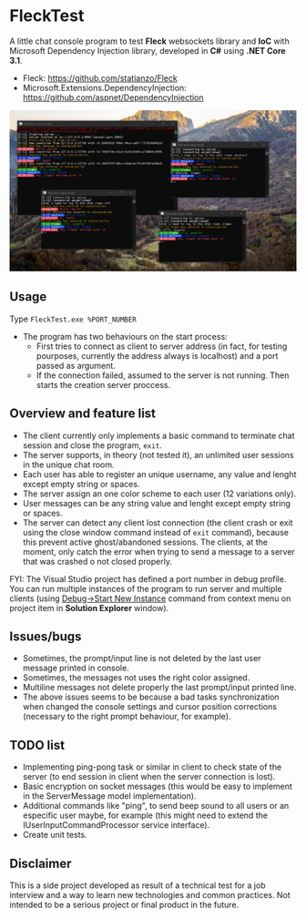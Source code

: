 # FleckTest
A little chat console program to test __Fleck__ websockets library and __IoC__ with Microsoft Dependency Injection library, developed in __C#__ using __.NET Core 3.1__.

* Fleck: https://github.com/statianzo/Fleck
* Microsoft.Extensions.DependencyInjection: https://github.com/aspnet/DependencyInjection

![FleckTest.jpg](https://github.com/VisualStudioEX3/FleckTest/blob/master/FleckTest.jpg)

## Usage
Type `FleckTest.exe %PORT_NUMBER`

* The program has two behaviours on the start process:
  * First tries to connect as client to server address (in fact, for testing pourposes, currently the address always is localhost) and a port passed as argument.
  * If the connection failed, assumed to the server is not running. Then starts the creation server proccess.

## Overview and feature list
* The client currently only implements a basic command to terminate chat session and close the program, `exit`.
* The server supports, in theory (not tested it), an unlimited user sessions in the unique chat room.
* Each user has able to register an unique username, any value and lenght except empty string or spaces.
* The server assign an one color scheme to each user (12 variations only).
* User messages can be any string value and lenght except empty string or spaces.
* The server can detect any client lost connection (the client crash or exit using the close window command instead of `exit` command), because this prevent active ghost/abandoned sessions. The clients, at the moment, only catch the error when trying to send a message to a server that was crashed o not closed properly.

FYI: The Visual Studio project has defined a port number in debug profile. You can run multiple instances of the program to run server and multiple clients (using [Debug->Start New Instance](https://docs.microsoft.com/en-us/visualstudio/debugger/debug-multiple-processes?view=vs-2019) command from context menu on project item in __Solution Explorer__ window).

## Issues/bugs
* Sometimes, the prompt/input line is not deleted by the last user message printed in console.
* Sometimes, the messages not uses the right color assigned.
* Multiline messages not delete properly the last prompt/input printed line.
* The above issues seems to be because a bad tasks synchronization when changed the console settings and cursor position corrections (necessary to the right prompt behaviour, for example).

## TODO list
* Implementing ping-pong task or similar in client to check state of the server (to end session in client when the server connection is lost).
* Basic encryption on socket messages (this would be easy to implement in the ServerMessage model implementation).
* Additional commands like "ping", to send beep sound to all users or an especific user maybe, for example (this might need to extend the IUserInputCommandProcessor service interface).
* Create unit tests.

## Disclaimer
This is a side project developed as result of a technical test for a job interview and a way to learn new technologies and common practices. Not intended to be a serious project or final product in the future.
